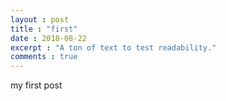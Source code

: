 ```yaml
---
layout : post
title : "first"
date : 2018-08-22
excerpt : "A ton of text to test readability."
comments : true
---
```


my first post
